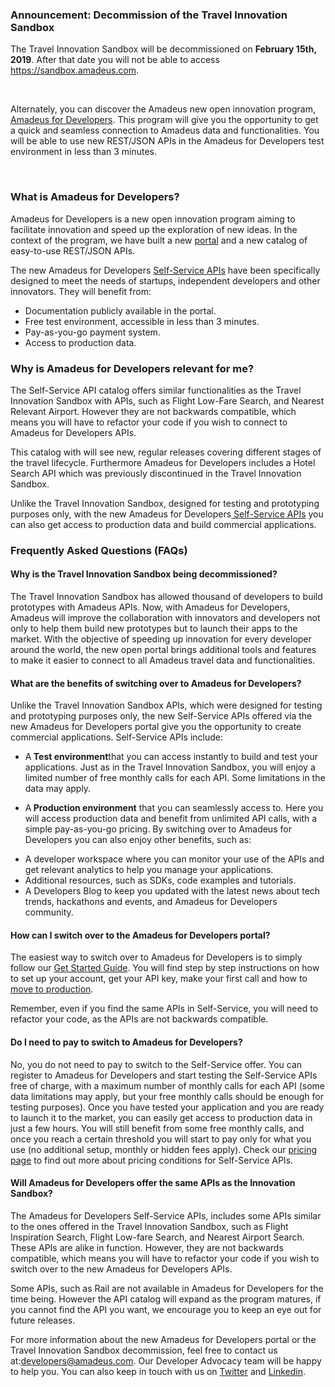 <div class="about-block">
<h3>Announcement: Decommission of the Travel Innovation Sandbox</h3>

<p>The Travel Innovation Sandbox will be decommissioned on <b>February 15th, 2019</b>. After that date you will not be able to access <a href="https://sandbox.amadeus.com">https://sandbox.amadeus.com</a>.</p>

<p>&nbsp;</p>

<p>Alternately, you can discover the Amadeus new open innovation program, <a href="https://developers.amadeus.com/">Amadeus for Developers</a>. This program will give you the opportunity to get a quick and seamless connection to Amadeus data and functionalities. You will be able to use new REST/JSON APIs in the Amadeus for Developers test environment in less than 3 minutes.</p>

<p>&nbsp;</p>

<h3>What is Amadeus for Developers?</h3>

<p>Amadeus for Developers is a new open innovation program aiming to facilitate innovation and speed up the exploration of new ideas. In the context of the program, we have built a new <a href="https://developers.amadeus.com/">portal</a> and a new catalog of easy-to-use REST/JSON APIs.</p>

<p>The new Amadeus for Developers <a href="https://developers.amadeus.com/self-service">Self-Service APIs</a> have been specifically designed to meet the needs of startups, independent developers and other innovators. They will benefit from:</p>

<ul>
	<li>Documentation publicly available in the portal.</li>
	<li>Free test environment, accessible in less than 3 minutes.</li>
	<li>Pay-as-you-go payment system.</li>
	<li>Access to production data.</li>
</ul>

<h3>Why is Amadeus for Developers relevant for me?</h3>

<p>The Self-Service API catalog offers similar functionalities as the Travel Innovation Sandbox with APIs, such as Flight Low-Fare Search, and Nearest Relevant Airport. However they are not backwards compatible, which means you will have to refactor your code if you wish to connect to Amadeus for Developers APIs.</p>

<p>This catalog with will see new, regular releases covering different stages of the travel lifecycle. Furthermore Amadeus for Developers includes a Hotel Search API which was previously discontinued in the Travel Innovation Sandbox.</p>

<p>Unlike the Travel Innovation Sandbox, designed for testing and prototyping purposes only, with the new Amadeus for Developers<a href="https://developers.amadeus.com/self-service"> Self-Service APIs</a> you can also get access to production data and build commercial applications.</p>

<h3>Frequently Asked Questions (FAQs)</h3>

<h4>Why is the Travel Innovation Sandbox being decommissioned?</h4>

<p>The Travel Innovation Sandbox has allowed thousand of developers to build prototypes with Amadeus APIs. Now, with Amadeus for Developers, Amadeus will improve the collaboration with innovators and developers not only to help them build new prototypes but to launch their apps to the market. With the objective of speeding up innovation for every developer around the world, the new open portal brings additional tools and features to make it easier to connect to all Amadeus travel data and functionalities.</p>

<h4>What are the benefits of switching over to Amadeus for Developers?</h4>

<p>Unlike the Travel Innovation Sandbox APIs, which were designed for testing and prototyping purposes only, the new Self-Service APIs offered via the new Amadeus for Developers portal give you the opportunity to create commercial applications. Self-Service APIs include:</p>

<ul>
	<li>
	<p>A<b> Test environment</b>that you can access instantly to build and test your applications. Just as in the Travel Innovation Sandbox, you will enjoy a limited number of free monthly calls for each API. Some limitations in the data may apply.</p>
	</li>
	<li>
	<p>A<b> Production environment</b> that you can seamlessly access to. Here you will access production data and benefit from unlimited API calls, with a simple pay-as-you-go pricing. By switching over to Amadeus for Developers you can also enjoy other benefits, such as:</p>
		<li>A developer workspace where you can monitor your use of the APIs and get relevant analytics to help you manage your applications.</li>
		<li>Additional resources, such as SDKs, code examples and tutorials.</li>
		<li>A Developers Blog to keep you updated with the latest news about tech trends, hackathons and events, and Amadeus for Developers community.</li>
</ul>

<h4>How can I switch over to the Amadeus for Developers portal?</h4>

<p>The easiest way to switch over to Amadeus for Developers is to simply follow our <a href="https://developers.amadeus.com/quick-start-guide">Get Started Guide</a>. You will find step by step instructions on how to set up your account, get your API key, make your first call and how to <a href="https://github.com/amadeus4dev/developer-guides/blob/master/guides/production.md">move to production</a>.</p>

<p>Remember, even if you find the same APIs in Self-Service, you will need to refactor your code, as the APIs are not backwards compatible.</p>

<h4>Do I need to pay to switch to Amadeus for Developers?</h4>

<p>No, you do not need to pay to switch to the Self-Service offer. You can register to Amadeus for Developers and start testing the Self-Service APIs free of charge, with a maximum number of monthly calls for each API (some data limitations may apply, but your free monthly calls should be enough for testing purposes). Once you have tested your application and you are ready to launch it to the market, you can easily get access to production data in just a few hours. You will still benefit from some free monthly calls, and once you reach a certain threshold you will start to pay only for what you use (no additional setup, monthly or hidden fees apply). Check our <a href="https://developers.amadeus.com/pricing">pricing page</a> to find out more about pricing conditions for Self-Service APIs.</p>

<h4>Will Amadeus for Developers offer the same APIs as the Innovation Sandbox?</h4>

<p>The Amadeus for Developers Self-Service APIs, includes some APIs similar to the ones offered in the Travel Innovation Sandbox, such as Flight Inspiration Search, Flight Low-fare Search, and Nearest Airport Search. These APIs are alike in function. However, they are not backwards compatible, which means you will have to refactor your code if you wish to switch over to the new Amadeus for Developers APIs.</p>

<p>Some APIs, such as Rail are not available in Amadeus for Developers for the time being. However the API catalog will expand as the program matures, if you cannot find the API you want, we encourage you to keep an eye out for future releases.</p>

<p>For more information about the new Amadeus for Developers portal or the Travel Innovation Sandbox decommission, feel free to contact us at:<a href="developers@amadeus.com">developers@amadeus.com</a>. Our Developer Advocacy team will be happy to help you. You can also keep in touch with us on <a href="https://twitter.com/amadeus4dev">Twitter</a> and <a href="https://www.linkedin.com/showcase/amadeus-for-developers/">Linkedin</a>.</p>
</div>
